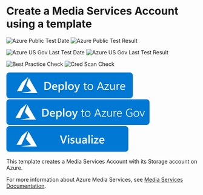 # Create a Media Services Account using a template

![Azure Public Test Date](https://azurequickstartsservice.blob.core.windows.net/badges/101-media-services-create/PublicLastTestDate.svg)
![Azure Public Test Result](https://azurequickstartsservice.blob.core.windows.net/badges/101-media-services-create/PublicDeployment.svg)

![Azure US Gov Last Test Date](https://azurequickstartsservice.blob.core.windows.net/badges/101-media-services-create/FairfaxLastTestDate.svg)
![Azure US Gov Last Test Result](https://azurequickstartsservice.blob.core.windows.net/badges/101-media-services-create/FairfaxDeployment.svg)

![Best Practice Check](https://azurequickstartsservice.blob.core.windows.net/badges/101-media-services-create/BestPracticeResult.svg)
![Cred Scan Check](https://azurequickstartsservice.blob.core.windows.net/badges/101-media-services-create/CredScanResult.svg)

[![Deploy To Azure](https://raw.githubusercontent.com/Azure/azure-quickstart-templates/master/1-CONTRIBUTION-GUIDE/images/deploytoazure.svg?sanitize=true)](https://portal.azure.com/#create/Microsoft.Template/uri/https%3A%2F%2Fraw.githubusercontent.com%2FAzure%2Fazure-quickstart-templates%2Fmaster%2F101-media-services-create%2Fazuredeploy.json)  [![Deploy To Azure US Gov](https://raw.githubusercontent.com/Azure/azure-quickstart-templates/master/1-CONTRIBUTION-GUIDE/images/deploytoazuregov.svg?sanitize=true)](https://portal.azure.us/#create/Microsoft.Template/uri/https%3A%2F%2Fraw.githubusercontent.com%2FAzure%2Fazure-quickstart-templates%2Fmaster%2F101-media-services-create%2Fazuredeploy.json)  [![Visualize](https://raw.githubusercontent.com/Azure/azure-quickstart-templates/master/1-CONTRIBUTION-GUIDE/images/visualizebutton.svg?sanitize=true)](http://armviz.io/#/?load=https%3A%2F%2Fraw.githubusercontent.com%2FAzure%2Fazure-quickstart-templates%2Fmaster%2F101-media-services-create%2Fazuredeploy.json)

This template creates a Media Services Account with its Storage account on Azure.

For more information about Azure Media Services, see [Media Services Documentation](https://docs.microsoft.com/en-us/azure/media-services/).
